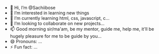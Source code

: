 - 👋 Hi, I’m @Sachiibose
- 👀 I’m interested in learning new things 
- 🌱 I’m currently learning html, css, javascript, c...
- 💞️ I’m looking to collaborate on new projects...
- 📫 Good morning sir/ma'am, be my mentor, guide me, help me, it'll be hugely pleasure for me to be guide by you...
- 😄 Pronouns: ...
- ⚡ Fun fact: ...

<!---
Sachiibose/Sachiibose is a ✨ special ✨ repository because its `README.md` (this file) appears on your GitHub profile.
You can click the Preview link to take a look at your changes.
--->

